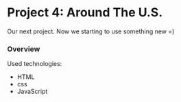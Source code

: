 # Project 4: Around The U.S.

Our next project. Now we starting to use something new =)

### Overview

Used technologies:

- HTML
- css
- JavaScript
